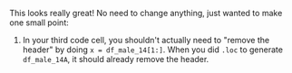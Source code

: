 This looks really great! No need to change anything, just wanted to make one small point:
1. In your third code cell, you shouldn't actually need to "remove the header" by doing `x = df_male_14[1:]`. When you did `.loc` to generate `df_male_14A`, it should already remove the header.
